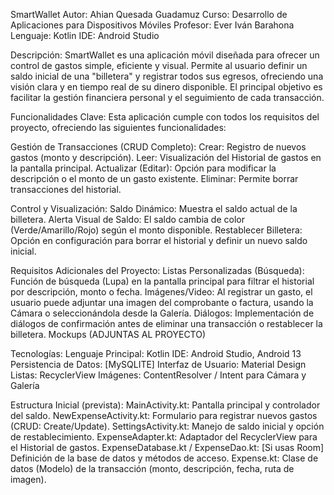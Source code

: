 SmartWallet
Autor: Ahian Quesada Guadamuz
Curso: Desarrollo de Aplicaciones para Dispositivos Móviles
Profesor: Ever Iván Barahona
Lenguaje: Kotlin
IDE: Android Studio

Descripción:
SmartWallet es una aplicación móvil diseñada para ofrecer un control de gastos simple, eficiente y visual. Permite al usuario definir un saldo inicial de una "billetera" y registrar todos sus egresos, ofreciendo una visión clara y en tiempo real de su dinero disponible. El principal objetivo es facilitar la gestión financiera personal y el seguimiento de cada transacción.

Funcionalidades Clave:
Esta aplicación cumple con todos los requisitos del proyecto, ofreciendo las siguientes funcionalidades:

Gestión de Transacciones (CRUD Completo):
Crear: Registro de nuevos gastos (monto y descripción).
Leer: Visualización del Historial de gastos en la pantalla principal.
Actualizar (Editar): Opción para modificar la descripción o el monto de un gasto existente.
Eliminar: Permite borrar transacciones del historial.

Control y Visualización:
Saldo Dinámico: Muestra el saldo actual de la billetera.
Alerta Visual de Saldo: El saldo cambia de color (Verde/Amarillo/Rojo) según el monto disponible.
Restablecer Billetera: Opción en configuración para borrar el historial y definir un nuevo saldo inicial.

Requisitos Adicionales del Proyecto:
Listas Personalizadas (Búsqueda): Función de búsqueda (Lupa) en la pantalla principal para filtrar el historial por descripción, monto o fecha.
Imágenes/Video: Al registrar un gasto, el usuario puede adjuntar una imagen del comprobante o factura, usando la Cámara o seleccionándola desde la Galería.
Diálogos: Implementación de diálogos de confirmación antes de eliminar una transacción o restablecer la billetera.
Mockups (ADJUNTAS AL PROYECTO)

Tecnologías:
Lenguaje Principal: Kotlin
IDE: Android Studio, Android 13
Persistencia de Datos: [MySQLITE]
Interfaz de Usuario: Material Design
Listas: RecyclerView
Imágenes: ContentResolver / Intent para Cámara y Galería

Estructura Inicial (prevista):
MainActivity.kt: Pantalla principal y controlador del saldo.
NewExpenseActivity.kt: Formulario para registrar nuevos gastos (CRUD: Create/Update).
SettingsActivity.kt: Manejo de saldo inicial y opción de restablecimiento.
ExpenseAdapter.kt: Adaptador del RecyclerView para el Historial de gastos.
ExpenseDatabase.kt / ExpenseDao.kt: [Si usas Room] Definición de la base de datos y métodos de acceso.
Expense.kt: Clase de datos (Modelo) de la transacción (monto, descripción, fecha, ruta de imagen).